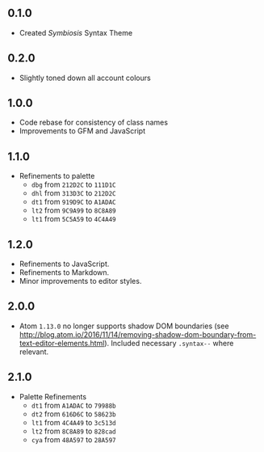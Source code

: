## 0.1.0
- Created *Symbiosis* Syntax Theme

## 0.2.0
- Slightly toned down all account colours

## 1.0.0
- Code rebase for consistency of class names
- Improvements to GFM and JavaScript

## 1.1.0
- Refinements to palette
  - `dbg` from `212D2C` to `111D1C`
  - `dhl` from `313D3C` to `212D2C`
  - `dt1` from `919D9C` to `A1ADAC`
  - `lt2` from `9C9A99` to `8C8A89`
  - `lt1` from `5C5A59` to `4C4A49`

## 1.2.0
- Refinements to JavaScript.
- Refinements to Markdown.
- Minor improvements to editor styles.

## 2.0.0
- Atom `1.13.0` no longer supports shadow DOM boundaries (see http://blog.atom.io/2016/11/14/removing-shadow-dom-boundary-from-text-editor-elements.html). Included necessary `.syntax--` where relevant.

## 2.1.0
- Palette Refinements
    - `dt1` from `A1ADAC` to `79988b`
    - `dt2` from `616D6C` to `58623b`
    - `lt1` from `4C4A49` to `3c513d`
    - `lt2` from `8C8A89` to `828cad`
    - `cya` from `48A597` to `28A597`
